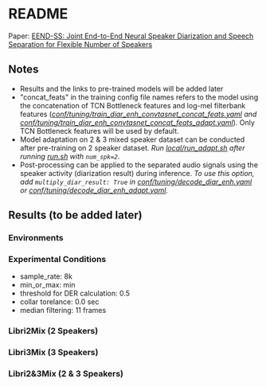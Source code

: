# README
Paper: [EEND-SS: Joint End-to-End Neural Speaker Diarization and Speech Separation for Flexible Number of Speakers](https://arxiv.org/abs/2203.17068)

## Notes
- Results and the links to pre-trained models will be added later
- "concat_feats" in the training config file names refers to the model using the concatenation of TCN Bottleneck features and log-mel filterbank features (*[conf/tuning/train_diar_enh_convtasnet_concat_feats.yaml](conf/tuning/train_diar_enh_convtasnet_concat_feats.yaml) and [conf/tuning/train_diar_enh_convtasnet_concat_feats_adapt.yaml](conf/tuning/train_diar_enh_convtasnet_adapt.yaml)*). Only TCN Bottleneck features will be used by default.
- Model adaptation on 2 & 3 mixed speaker dataset can be conducted after pre-training on 2 speaker dataset. *Run [local/run_adapt.sh](local/run_adapt.sh) after running [run.sh](run.sh) with `num_spk=2`*.
- Post-processing can be applied to the separated audio signals using the speaker activity (diarization result) during inference. *To use this option, add `multiply_diar_result: True` in  [conf/tuning/decode_diar_enh.yaml](conf/tuning/decode_diar_enh.yaml) or [conf/tuning/decode_diar_enh_adapt.yaml](conf/tuning/decode_diar_enh_adapt.yaml)*.

## Results (to be added later)
### Environments

### Experimental Conditions
- sample_rate: 8k
- min_or_max: min
- threshold for DER calculation: 0.5
- collar torelance: 0.0 sec
- median filtering: 11 frames

### Libri2Mix (2 Speakers)
### Libri3Mix (3 Speakers)
### Libri2&3Mix (2 & 3 Speakers)
